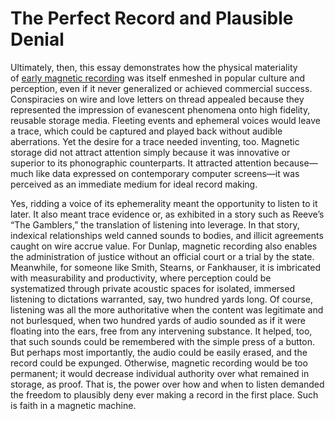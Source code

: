 # The Perfect Record and Plausible Denial 

Ultimately, then, this essay demonstrates how the physical materiality of&nbsp;<a href="media/telegraphonetwo.png" resource="media/telegraphonetwo" rel="urn:scalar:version:28493" data-size="medium" data-align="right">early magnetic recording</a>&nbsp;was itself enmeshed in popular culture and perception, even if it never generalized or achieved commercial success. Conspiracies on wire and love letters on thread appealed because they represented the impression of evanescent phenomena onto high fidelity, reusable storage media. Fleeting events and ephemeral voices would leave a trace, which could be captured and played back without audible aberrations. Yet the desire for a trace needed inventing, too. Magnetic storage did not attract attention simply because it was innovative or superior to its phonographic counterparts. It attracted attention because—much like data expressed on contemporary computer screens—it was perceived as&nbsp;<span class="note" rev="scalar:has_note" resource="note60" rel="urn:scalar:version:28921">an immediate medium</span>&nbsp;for ideal record making.<div>
</div><div>Yes, ridding a voice of its ephemerality meant the opportunity to listen to it later. It also meant trace evidence or, as exhibited in a story such as Reeve’s “The Gamblers,” the translation of listening into leverage. In that story, indexical relationships weld canned sounds to bodies, and illicit agreements caught on wire accrue value. For Dunlap, magnetic recording also enables the administration of justice without an official court or a trial by the state. Meanwhile, for someone like Smith, Stearns, or Fankhauser, it is imbricated with measurability and productivity, where perception could be systematized through private acoustic spaces for isolated, immersed listening to dictations warranted, say, two hundred yards long. Of course, listening was all the more authoritative when the content was legitimate and not burlesqued, when two hundred yards of audio sounded as if it were floating into the ears, free from any intervening substance. It helped, too, that such sounds could be remembered with the simple press of a button. But perhaps most importantly, the audio could be easily erased, and the record could be expunged. Otherwise, magnetic recording would be too permanent; it would decrease individual authority over what remained in storage, as proof. That is, the power over how and when to listen demanded the freedom to plausibly deny ever making a record in the first place. Such is faith in a magnetic machine.
</div>